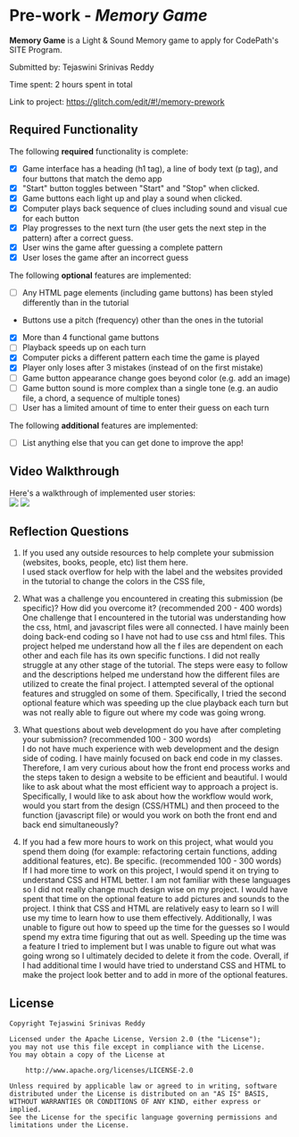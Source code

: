 # Pre-work - _Memory Game_

**Memory Game** is a Light & Sound Memory game to apply for CodePath's SITE Program.

Submitted by: Tejaswini Srinivas Reddy

Time spent: 2 hours spent in total

Link to project: https://glitch.com/edit/#!/memory-prework

## Required Functionality

The following **required** functionality is complete:

- [x] Game interface has a heading (h1 tag), a line of body text (p tag), and four buttons that match the demo app
- [x] "Start" button toggles between "Start" and "Stop" when clicked.
- [x] Game buttons each light up and play a sound when clicked.
- [x] Computer plays back sequence of clues including sound and visual cue for each button
- [x] Play progresses to the next turn (the user gets the next step in the pattern) after a correct guess.
- [x] User wins the game after guessing a complete pattern
- [x] User loses the game after an incorrect guess

The following **optional** features are implemented:

- [ ] Any HTML page elements (including game buttons) has been styled differently than in the tutorial
- Buttons use a pitch (frequency) other than the ones in the tutorial
- [x] More than 4 functional game buttons
- [ ] Playback speeds up on each turn
- [x] Computer picks a different pattern each time the game is played
- [x] Player only loses after 3 mistakes (instead of on the first mistake)
- [ ] Game button appearance change goes beyond color (e.g. add an image)
- [ ] Game button sound is more complex than a single tone (e.g. an audio file, a chord, a sequence of multiple tones)
- [ ] User has a limited amount of time to enter their guess on each turn

The following **additional** features are implemented:

- [ ] List anything else that you can get done to improve the app!

## Video Walkthrough

Here's a walkthrough of implemented user stories:  
![](http://g.recordit.co/qjcBIoiy8N.gif)
![](http://g.recordit.co/qjcBIoiy8N.gif)


## Reflection Questions

1. If you used any outside resources to help complete your submission (websites, books, people, etc) list them here.    
   I used stack overflow for help with the label and the websites provided in the tutorial to change the colors in the CSS file,

2. What was a challenge you encountered in creating this submission (be specific)? How did you overcome it? (recommended 200 - 400 words)    
  One challenge that I encountered in the tutorial was understanding how the css, html, and javascript files were all connected. 
   I have mainly been doing back-end coding so I have not had to use css and html files. This project helped me understand how all the f
   iles are dependent on each other and each file has its own specific functions. I did not really struggle at any other stage of the tutorial. 
   The steps were easy to follow and the descriptions helped me understand how the different files are utilized to create the final project. 
   I attempted several of the optional features and struggled on some of them. Specifically, I tried the second optional feature which was
   speeding up the clue playback each turn but was not really able to figure out where my code was going wrong.

3. What questions about web development do you have after completing your submission? (recommended 100 - 300 words)  
  I do not have much experience with web development and the design side of coding. I have mainly focused on back end code in my classes. 
    Therefore, I am very curious about how the front end process works and the steps taken to design a website to be efficient and beautiful. 
    I would like to ask about what the most efficient way to approach a project is. Specifically, I would like to ask about how the workflow would work, 
    would you start from the design (CSS/HTML) and then proceed to the function (javascript file) or would you work on both the front end and back end simultaneously? 


4. If you had a few more hours to work on this project, what would you spend them doing (for example: refactoring certain functions, adding additional features, etc). Be specific. (recommended 100 - 300 words)  
 If I had more time to work on this project, I would spend it on trying to understand CSS and HTML better. I am not familiar with these languages so I did not really change much design wise on my project. 
   I would have spent that time on the optional feature to add pictures and sounds to the project. I think that CSS and HTML are relatively easy to learn so I will use my time to learn how to use them effectively. 
   Additionally, I was unable to figure out how to speed up the time for the guesses so I would spend my extra time figuring that out as well. Speeding up the time was a feature I tried to implement but I was unable to 
   figure out what was going wrong so I ultimately decided to delete it from the code. Overall, if I had additional time I would have tried to understand CSS and HTML to make the project look better and to add in more of 
   the optional features. 

## License

    Copyright Tejaswini Srinivas Reddy

    Licensed under the Apache License, Version 2.0 (the "License");
    you may not use this file except in compliance with the License.
    You may obtain a copy of the License at

        http://www.apache.org/licenses/LICENSE-2.0

    Unless required by applicable law or agreed to in writing, software
    distributed under the License is distributed on an "AS IS" BASIS,
    WITHOUT WARRANTIES OR CONDITIONS OF ANY KIND, either express or implied.
    See the License for the specific language governing permissions and
    limitations under the License.
